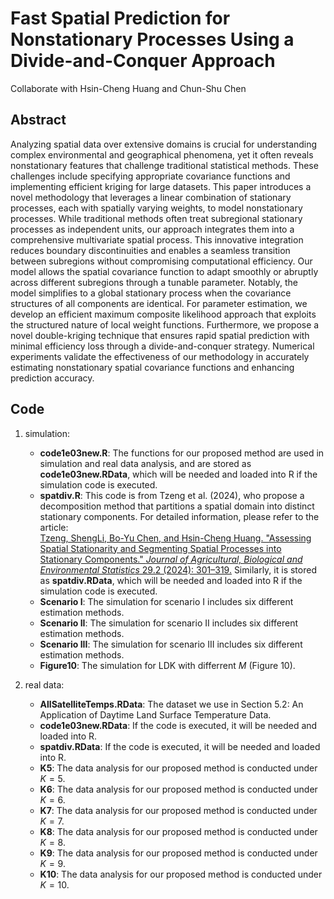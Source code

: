 # Fast Spatial Prediction for Nonstationary Processes Using a Divide-and-Conquer Approach 
Collaborate with Hsin-Cheng Huang and Chun-Shu Chen
## Abstract
Analyzing spatial data over extensive domains is crucial for understanding complex environmental and geographical phenomena, yet it often reveals nonstationary features that challenge traditional statistical methods. These challenges include specifying appropriate covariance functions and implementing efficient kriging for large datasets. This paper introduces a novel methodology that leverages a linear combination of stationary processes, each with spatially varying weights, to model nonstationary processes. While traditional methods often treat subregional stationary processes as independent units, our approach integrates them into a comprehensive multivariate spatial process. This innovative integration reduces boundary discontinuities and enables a seamless transition between subregions without compromising computational efficiency. Our model allows the spatial covariance function to adapt smoothly or abruptly across different subregions through a tunable parameter. Notably, the model simplifies to a global stationary process when the covariance structures of all components are identical. For parameter estimation, we develop an efficient maximum composite likelihood approach that exploits the structured nature of local weight functions. Furthermore, we propose a novel double-kriging technique that ensures rapid spatial prediction with minimal efficiency loss through a divide-and-conquer strategy. Numerical experiments validate the effectiveness of our methodology in accurately estimating nonstationary spatial covariance functions and enhancing prediction accuracy.
## Code
1. simulation:  
   - **code1e03new.R**: The functions for our proposed method are used in simulation and real data analysis, and are stored as **code1e03new.RData**, which will be needed and loaded into R if the simulation code is executed.
   - **spatdiv.R**: This code is from Tzeng et al. (2024), who propose a decomposition method that partitions a spatial domain into distinct stationary components. For detailed information, please refer to the article:  
     [Tzeng, ShengLi, Bo-Yu Chen, and Hsin-Cheng Huang. "Assessing Spatial Stationarity and Segmenting Spatial Processes into Stationary Components." *Journal of Agricultural, Biological and Environmental Statistics* 29.2 (2024): 301–319.](https://doi.org/10.1007/s13253-023-00588-5)  Similarly, it is stored as **spatdiv.RData**, which will be needed and loaded into R if the simulation code is executed.
   - **Scenario I**: The simulation for scenario I includes six different estimation methods.
   - **Scenario II**: The simulation for scenario II includes six different estimation methods.
   - **Scenario III**: The simulation for scenario III includes six different estimation methods.
   - **Figure10**: The simulation for LDK with differrent $M$ (Figure 10).
      
3. real data:
   - **AllSatelliteTemps.RData**: The dataset we use in Section 5.2: An Application of Daytime Land Surface Temperature Data.
   - **code1e03new.RData**: If the code is executed, it will be needed and loaded into R.
   - **spatdiv.RData**: If the code is executed, it will be needed and loaded into R.
   - **K5**: The data analysis for our proposed method is conducted under $K=5$.
   - **K6**: The data analysis for our proposed method is conducted under $K=6$.
   - **K7**: The data analysis for our proposed method is conducted under $K=7$.
   - **K8**: The data analysis for our proposed method is conducted under $K=8$.
   - **K9**: The data analysis for our proposed method is conducted under $K=9$.
   - **K10**: The data analysis for our proposed method is conducted under $K=10$.
